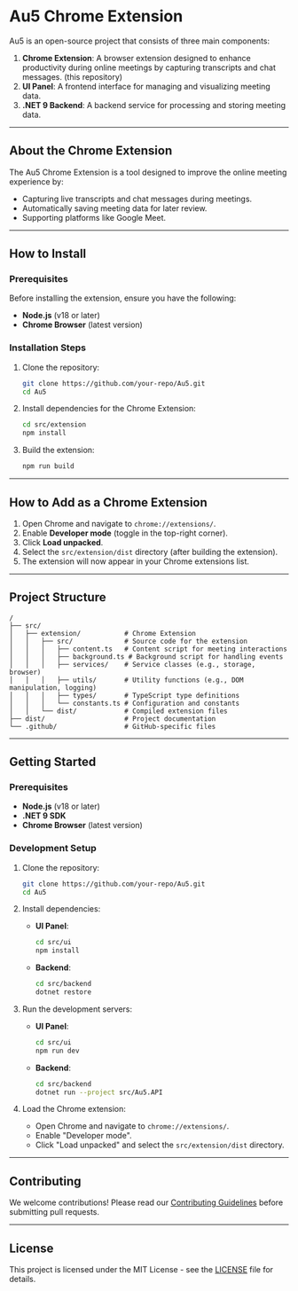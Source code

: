 # Au5 Chrome Extension

Au5 is an open-source project that consists of three main components:

1. **Chrome Extension**: A browser extension designed to enhance productivity during online meetings by capturing transcripts and chat messages. (this repository)
2. **UI Panel**: A frontend interface for managing and visualizing meeting data.
3. **.NET 9 Backend**: A backend service for processing and storing meeting data.

---

## About the Chrome Extension

The Au5 Chrome Extension is a tool designed to improve the online meeting experience by:

- Capturing live transcripts and chat messages during meetings.
- Automatically saving meeting data for later review.
- Supporting platforms like Google Meet.

---

## How to Install

### Prerequisites

Before installing the extension, ensure you have the following:

- **Node.js** (v18 or later)
- **Chrome Browser** (latest version)

### Installation Steps

1. Clone the repository:

   ```bash
   git clone https://github.com/your-repo/Au5.git
   cd Au5
   ```

2. Install dependencies for the Chrome Extension:

   ```bash
   cd src/extension
   npm install
   ```

3. Build the extension:
   ```bash
   npm run build
   ```

---

## How to Add as a Chrome Extension

1. Open Chrome and navigate to `chrome://extensions/`.
2. Enable **Developer mode** (toggle in the top-right corner).
3. Click **Load unpacked**.
4. Select the `src/extension/dist` directory (after building the extension).
5. The extension will now appear in your Chrome extensions list.

---

## Project Structure

```
/
├── src/
│   ├── extension/           # Chrome Extension
│   │   ├── src/             # Source code for the extension
│   │   │   ├── content.ts   # Content script for meeting interactions
│   │   │   ├── background.ts # Background script for handling events
│   │   │   ├── services/    # Service classes (e.g., storage, browser)
│   │   │   ├── utils/       # Utility functions (e.g., DOM manipulation, logging)
│   │   │   ├── types/       # TypeScript type definitions
│   │   │   └── constants.ts # Configuration and constants
│   │   └── dist/            # Compiled extension files
├── dist/                    # Project documentation
└── .github/                 # GitHub-specific files
```

---

## Getting Started

### Prerequisites

- **Node.js** (v18 or later)
- **.NET 9 SDK**
- **Chrome Browser** (latest version)

### Development Setup

1. Clone the repository:

   ```bash
   git clone https://github.com/your-repo/Au5.git
   cd Au5
   ```

2. Install dependencies:

   - **UI Panel**:
     ```bash
     cd src/ui
     npm install
     ```
   - **Backend**:
     ```bash
     cd src/backend
     dotnet restore
     ```

3. Run the development servers:

   - **UI Panel**:
     ```bash
     cd src/ui
     npm run dev
     ```
   - **Backend**:
     ```bash
     cd src/backend
     dotnet run --project src/Au5.API
     ```

4. Load the Chrome extension:
   - Open Chrome and navigate to `chrome://extensions/`.
   - Enable "Developer mode".
   - Click "Load unpacked" and select the `src/extension/dist` directory.

---

## Contributing

We welcome contributions! Please read our [Contributing Guidelines](CONTRIBUTING.md) before submitting pull requests.

---

## License

This project is licensed under the MIT License - see the [LICENSE](LICENSE) file for details.
